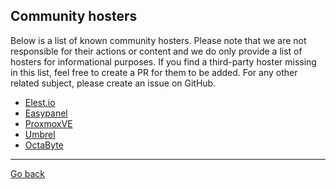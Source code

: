 ## Community hosters

Below is a list of known community hosters. Please note that we are not responsible for their actions or content and we do only provide a list of hosters for informational purposes. If you find a third-party hoster missing in this list, feel free to create a PR for them to be added. For any other related subject, please create an issue on GitHub.

- [Elest.io](https://elest.io/open-source/hortusfox)
- [Easypanel](https://easypanel.io/docs/templates/hortusfox)
- [ProxmoxVE](https://community-scripts.github.io/ProxmoxVE/scripts?id=hortusfox)
- [Umbrel](https://apps.umbrel.com/app/hortusfox)
- [OctaByte](https://octabyte.io/fully-managed-open-source-services/hosting-and-infrastructure/monitoring/hortusfox/)

<p><hr/></p>

[Go back](index.md)